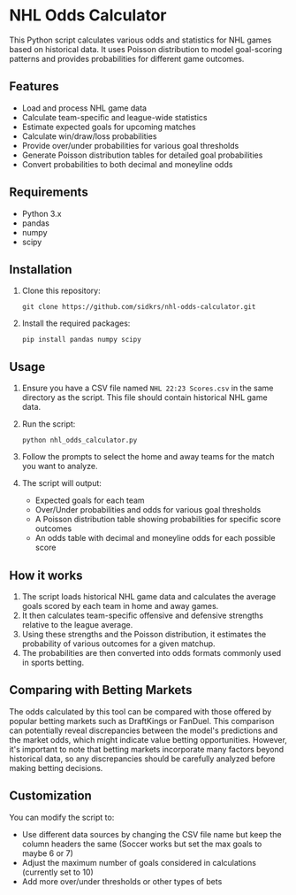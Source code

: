 # NHL Odds Calculator

This Python script calculates various odds and statistics for NHL games based on historical data. It uses Poisson distribution to model goal-scoring patterns and provides probabilities for different game outcomes.

## Features

- Load and process NHL game data
- Calculate team-specific and league-wide statistics
- Estimate expected goals for upcoming matches
- Calculate win/draw/loss probabilities
- Provide over/under probabilities for various goal thresholds
- Generate Poisson distribution tables for detailed goal probabilities
- Convert probabilities to both decimal and moneyline odds

## Requirements

- Python 3.x
- pandas
- numpy
- scipy

## Installation

1. Clone this repository:
   ```
   git clone https://github.com/sidkrs/nhl-odds-calculator.git
   ```
2. Install the required packages:
   ```
   pip install pandas numpy scipy
   ```

## Usage

1. Ensure you have a CSV file named `NHL 22:23 Scores.csv` in the same directory as the script. This file should contain historical NHL game data.

2. Run the script:
   ```
   python nhl_odds_calculator.py
   ```

3. Follow the prompts to select the home and away teams for the match you want to analyze.

4. The script will output:
   - Expected goals for each team
   - Over/Under probabilities and odds for various goal thresholds
   - A Poisson distribution table showing probabilities for specific score outcomes
   - An odds table with decimal and moneyline odds for each possible score

## How it works

1. The script loads historical NHL game data and calculates the average goals scored by each team in home and away games.
2. It then calculates team-specific offensive and defensive strengths relative to the league average.
3. Using these strengths and the Poisson distribution, it estimates the probability of various outcomes for a given matchup.
4. The probabilities are then converted into odds formats commonly used in sports betting.

## Comparing with Betting Markets

The odds calculated by this tool can be compared with those offered by popular betting markets such as DraftKings or FanDuel. This comparison can potentially reveal discrepancies between the model's predictions and the market odds, which might indicate value betting opportunities. However, it's important to note that betting markets incorporate many factors beyond historical data, so any discrepancies should be carefully analyzed before making betting decisions.

## Customization

You can modify the script to:
- Use different data sources by changing the CSV file name but keep the column headers the same (Soccer works but set the max goals to maybe 6 or 7)
- Adjust the maximum number of goals considered in calculations (currently set to 10)
- Add more over/under thresholds or other types of bets

